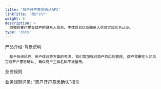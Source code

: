 ```yaml
---
title: '商户开户意愿确认API'
linkTitle: '商户开户'
weight: 8
description: >
  向微信支付提交商户的联系人信息、主体信息以及联系人信息实现实名认证。
type: 'docs'
---
```


产品介绍-背景说明

      基于系统风控、用户体验等方面的考虑, 我们需加强对商户的风险管理, 商户需要在入网后完成开户意愿确认, 确保商户主体名称不被冒用。

业务规则

业务规则详见: “商户开户意愿确认”指引
